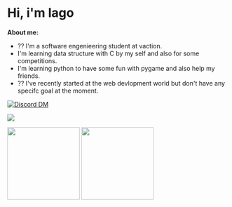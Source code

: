 # Hi, i'm Iago
**About me:**
- ?? I'm a software engenieering student at vaction.
- <link rel="stylesheet" href="https://cdn.jsdelivr.net/gh/devicons/devicon@v2.14.0/devicon.min.css"> I'm learning data structure with C by my self and also for some competitions.
- I'm learning python to have some fun with pygame and also help my friends.
- ?? I've recently started at the web devlopment world but don't have any specifc goal at the moment.


<div>

  [![Discord DM](https://img.shields.io/badge/Discord-Iagorrr%233176-7289DA?logo=Discord&style=for-the-badge&logoColor=white)](https://discordapp.com/users/692551222976184352/)
  
   <a href = "mailto:iagorrr04@gmail.com"><img src="https://img.shields.io/badge/-Gmail-%23333?style=for-the-badge&logo=gmail&logoColor=white" target="_blank"></a>

</div>

<div>
  <img height="165em" src="https://github-readme-stats.vercel.app/api?username=iagorrr04&show_icons=true&theme=dark&include_all_commits=true&count_private=true"/>
  <img height="165em" src="https://github-readme-stats.vercel.app/api/top-langs/?username=iagorrr04&layout=compact&langs_count=7&theme=dark"/>
</div>
